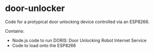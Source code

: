 # door-unlocker
Code for a protypical door unlocking device controlled via an ESP8266.

Contains:
- Node.js code to run DORIS: Door Unlocking Robot Internet Service
- Code to load onto the ESP8266
